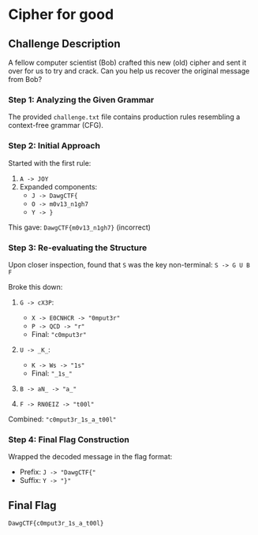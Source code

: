 # Cipher for good

## Challenge Description
A fellow computer scientist (Bob) crafted this new (old) cipher and sent it over for us to try and crack. Can you help us recover the original message from Bob?

### Step 1: Analyzing the Given Grammar
The provided `challenge.txt` file contains production rules resembling a context-free grammar (CFG).


### Step 2: Initial Approach
Started with the first rule:
1. `A -> JOY`
2. Expanded components:
   - `J -> DawgCTF{`
   - `O -> m0v13_n1gh7`
   - `Y -> }`

This gave: `DawgCTF{m0v13_n1gh7}` (incorrect)

### Step 3: Re-evaluating the Structure
Upon closer inspection, found that `S` was the key non-terminal:
`S -> G U B F`


Broke this down:
1. `G -> cX3P`:
   - `X -> E0CNHCR -> "0mput3r"`
   - `P -> QCD -> "r"`
   - Final: `"c0mput3r"`

2. `U -> _K_`:
   - `K -> Ws -> "1s"`
   - Final: `"_1s_"`

3. `B -> aN_ -> "a_"`

4. `F -> RN0EIZ -> "t00l"`

Combined: `"c0mput3r_1s_a_t00l"`

### Step 4: Final Flag Construction
Wrapped the decoded message in the flag format:
- Prefix: `J -> "DawgCTF{"`
- Suffix: `Y -> "}"`

## Final Flag
`DawgCTF{c0mput3r_1s_a_t00l}`
